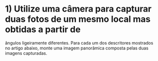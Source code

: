 # 1) Utilize uma câmera para capturar duas fotos de um mesmo local mas obtidas a partir de 
ângulos ligeiramente diferentes.
Para cada um dos descritores mostrados no artigo abaixo, monte uma imagem panorâmica 
composta pelas duas imagens capturadas.
